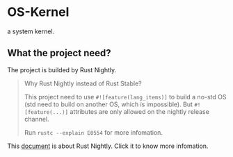 OS-Kernel
===============================================================================

a system kernel.

What the project need?
-------------------------------------------------------------------------------

The project is builded by Rust Nightly.

> Why Rust Nightly instead of Rust Stable?
>
> This project need to use `#![feature(lang_items)]` to build a no-std OS (std
> need to build on another OS, which is impossible). But `#![feature(...)]`
> attributes are only allowed on the nightly release channel.
>
> Run `rustc --explain E0554` for more infomation.

This [document](https://doc.rust-lang.org/book/appendix-07-nightly-rust.html)
is about Rust Nightly. Click it to know more infomation.
